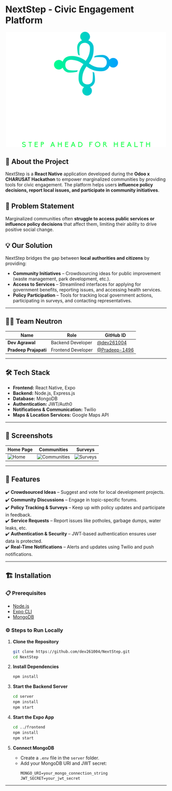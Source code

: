 # NextStep - Civic Engagement Platform  
<div align="center">
  <img src="./ScreenShot/banner.png" alt="Image description" width="500"/><br/>
</div> 

## 🚀 About the Project  
NextStep is a **React Native** application developed during the **Odoo x CHARUSAT Hackathon** to empower marginalized communities by providing tools for civic engagement. The platform helps users **influence policy decisions, report local issues, and participate in community initiatives**.

## 📌 Problem Statement  
Marginalized communities often **struggle to access public services or influence policy decisions** that affect them, limiting their ability to drive positive social change.

## 💡 Our Solution  
NextStep bridges the gap between **local authorities and citizens** by providing:  
- **Community Initiatives** – Crowdsourcing ideas for public improvement (waste management, park development, etc.).  
- **Access to Services** – Streamlined interfaces for applying for government benefits, reporting issues, and accessing health services.  
- **Policy Participation** – Tools for tracking local government actions, participating in surveys, and contacting representatives.

---

## 👨‍💻 Team Neutron  
| Name                  | Role               | GitHub ID                                 |
|-----------------------|--------------------|--------------------------------------------|
| **Dev Agrawal**        | Backend Developer  | [@dev261004](https://github.com/dev261004) |
| **Pradeep Prajapati**  | Frontend Developer | [@Pradeep-1496](https://github.com/Pradeep-1496) |

---

## 🛠️ Tech Stack  
- **Frontend:** React Native, Expo  
- **Backend:** Node.js, Express.js  
- **Database:** MongoDB  
- **Authentication:** JWT/Auth0  
- **Notifications & Communication:** Twilio  
- **Maps & Location Services:** Google Maps API  

---

## 📱 Screenshots  
| Home Page | Communities | Surveys |  
|-----------|-------------|---------|  
| ![Home](ScreenShot/home.png) | ![Communities](ScreenShot/communities.png) | ![Surveys](ScreenShot/surveys.png) |  

---

## 🎯 Features  
✔️ **Crowdsourced Ideas** – Suggest and vote for local development projects.  
✔️ **Community Discussions** – Engage in topic-specific forums.  
✔️ **Policy Tracking & Surveys** – Keep up with policy updates and participate in feedback.  
✔️ **Service Requests** – Report issues like potholes, garbage dumps, water leaks, etc.  
✔️ **Authentication & Security** – JWT-based authentication ensures user data is protected.  
✔️ **Real-Time Notifications** – Alerts and updates using Twilio and push notifications.  

---

## 🏗️ Installation  

### 📋 Prerequisites  
- [Node.js](https://nodejs.org/)  
- [Expo CLI](https://docs.expo.dev/get-started/installation/)  
- [MongoDB](https://www.mongodb.com/)  

### ⚙️ Steps to Run Locally  

1. **Clone the Repository**  
   ```bash
   git clone https://github.com/dev261004/NextStep.git
   cd NextStep
   ```

2. **Install Dependencies**  
   ```bash
   npm install
   ```

3. **Start the Backend Server**  
   ```bash
   cd server
   npm install
   npm start
   ```

4. **Start the Expo App**  
   ```bash
   cd ../frontend
   npm install
   npm start
   ```

5. **Connect MongoDB**  
   - Create a `.env` file in the `server` folder.  
   - Add your MongoDB URI and JWT secret:  
     ```
     MONGO_URI=your_mongo_connection_string
     JWT_SECRET=your_jwt_secret
     ```

---
